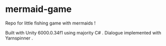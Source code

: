 # mermaid-game
Repo for little fishing game with mermaids !

Built with Unity 6000.0.34f1 using majority C# . Dialogue implemented with Yarnspinner . 

